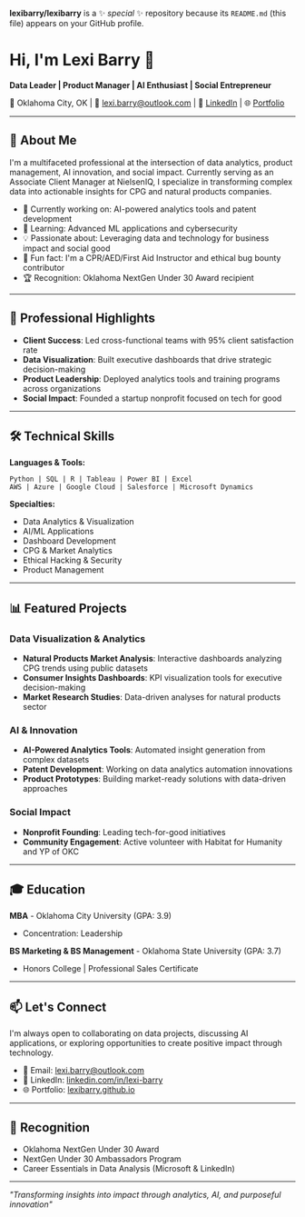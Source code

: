 **lexibarry/lexibarry** is a ✨ _special_ ✨ repository because its `README.md` (this file) appears on your GitHub profile.

# Hi, I'm Lexi Barry 👋

**Data Leader | Product Manager | AI Enthusiast | Social Entrepreneur**

📍 Oklahoma City, OK | 📧 lexi.barry@outlook.com | 💼 [LinkedIn](https://www.linkedin.com/in/lexi-barry) | 🌐 [Portfolio](https://lexibarry.github.io)

---

## 🚀 About Me

I'm a multifaceted professional at the intersection of data analytics, product management, AI innovation, and social impact. Currently serving as an Associate Client Manager at NielsenIQ, I specialize in transforming complex data into actionable insights for CPG and natural products companies.

- 🔭 Currently working on: AI-powered analytics tools and patent development
- 🌱 Learning: Advanced ML applications and cybersecurity
- 💡 Passionate about: Leveraging data and technology for business impact and social good
- 🎯 Fun fact: I'm a CPR/AED/First Aid Instructor and ethical bug bounty contributor
- 🏆 Recognition: Oklahoma NextGen Under 30 Award recipient

---

## 💼 Professional Highlights

- **Client Success**: Led cross-functional teams with 95% client satisfaction rate
- **Data Visualization**: Built executive dashboards that drive strategic decision-making
- **Product Leadership**: Deployed analytics tools and training programs across organizations
- **Social Impact**: Founded a startup nonprofit focused on tech for good

---

## 🛠️ Technical Skills

**Languages & Tools:**
```
Python | SQL | R | Tableau | Power BI | Excel
AWS | Azure | Google Cloud | Salesforce | Microsoft Dynamics
```

**Specialties:**
- Data Analytics & Visualization
- AI/ML Applications
- Dashboard Development
- CPG & Market Analytics
- Ethical Hacking & Security
- Product Management

---

## 📊 Featured Projects

### Data Visualization & Analytics
- **Natural Products Market Analysis**: Interactive dashboards analyzing CPG trends using public datasets
- **Consumer Insights Dashboards**: KPI visualization tools for executive decision-making
- **Market Research Studies**: Data-driven analyses for natural products sector

### AI & Innovation
- **AI-Powered Analytics Tools**: Automated insight generation from complex datasets
- **Patent Development**: Working on data analytics automation innovations
- **Product Prototypes**: Building market-ready solutions with data-driven approaches

### Social Impact
- **Nonprofit Founding**: Leading tech-for-good initiatives
- **Community Engagement**: Active volunteer with Habitat for Humanity and YP of OKC

---

## 🎓 Education

**MBA** - Oklahoma City University (GPA: 3.9)
- Concentration: Leadership

**BS Marketing & BS Management** - Oklahoma State University (GPA: 3.7)
- Honors College | Professional Sales Certificate

---

## 📫 Let's Connect

I'm always open to collaborating on data projects, discussing AI applications, or exploring opportunities to create positive impact through technology.

- 📧 Email: lexi.barry@outlook.com
- 💼 LinkedIn: [linkedin.com/in/lexi-barry](https://www.linkedin.com/in/lexi-barry)
- 🌐 Portfolio: [lexibarry.github.io](https://lexibarry.github.io)

---

## 🏅 Recognition

- Oklahoma NextGen Under 30 Award
- NextGen Under 30 Ambassadors Program
- Career Essentials in Data Analysis (Microsoft & LinkedIn)

---

*"Transforming insights into impact through analytics, AI, and purposeful innovation"*
